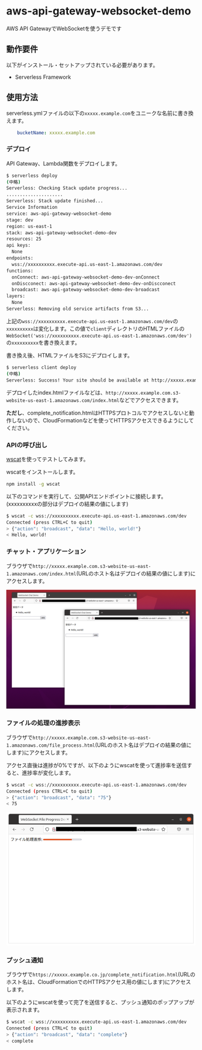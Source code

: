 # aws-api-gateway-websocket-demo

AWS API GatewayでWebSocketを使うデモです

## 動作要件

以下がインストール・セットアップされている必要があります。

* Serverless Framework

## 使用方法

serverless.ymlファイルの以下の`xxxxx.example.com`をユニークな名前に書き換えます。

```yaml
    bucketName: xxxxx.example.com
```

### デプロイ

API Gateway、Lambda関数をデプロイします。

```bash
$ serverless deploy
(中略)
Serverless: Checking Stack update progress...
.....................
Serverless: Stack update finished...
Service Information
service: aws-api-gateway-websocket-demo
stage: dev
region: us-east-1
stack: aws-api-gateway-websocket-demo-dev
resources: 25
api keys:
  None
endpoints:
  wss://xxxxxxxxxx.execute-api.us-east-1.amazonaws.com/dev
functions:
  onConnect: aws-api-gateway-websocket-demo-dev-onConnect
  onDiscconect: aws-api-gateway-websocket-demo-dev-onDiscconect
  broadcast: aws-api-gateway-websocket-demo-dev-broadcast
layers:
  None
Serverless: Removing old service artifacts from S3...
```

上記の`wss://xxxxxxxxxx.execute-api.us-east-1.amazonaws.com/dev`の`xxxxxxxxxx`は変化します。この値で`client`ディレクトリのHTMLファイルの`WebSocket('wss://xxxxxxxxxx.execute-api.us-east-1.amazonaws.com/dev')`の`xxxxxxxxxx`を書き換えます。

書き換え後、HTMLファイルをS3にデプロイします。

```bash
$ serverless client deploy
(中略)
Serverless: Success! Your site should be available at http://xxxxx.example.com.s3-website-us-east-1.amazonaws.com/
```

デプロイしたindex.htmlファイルなどは、`http://xxxxx.example.com.s3-website-us-east-1.amazonaws.com/index.html`などでアクセスできます。

**ただし**、complete_notification.htmlはHTTPSプロトコルでアクセスしないと動作しないので、CloudFormationなどを使ってHTTPSアクセスできるようにしてください。

### APIの呼び出し

[wscat](https://github.com/websockets/wscat)を使ってテストしてみます。

wscatをインストールします。

```bash
npm install -g wscat
```

以下のコマンドを実行して、公開APIエンドポイントに接続します。(xxxxxxxxxxの部分はデプロイの結果の値にします)

```bash
$ wscat -c wss://xxxxxxxxxx.execute-api.us-east-1.amazonaws.com/dev
Connected (press CTRL+C to quit)
> {"action": "broadcast", "data": "Hello, world!"}
< Hello, world!
```

### チャット・アプリケーション

ブラウザで`http://xxxxx.example.com.s3-website-us-east-1.amazonaws.com/index.html`(URLのホスト名はデプロイの結果の値にします)にアクセスします。

![ChatDemo](./ChatDemo.png)

### ファイルの処理の進捗表示

ブラウザで`http://xxxxx.example.com.s3-website-us-east-1.amazonaws.com/file_process.html`(URLのホスト名はデプロイの結果の値にします)にアクセスします。

アクセス直後は進捗が0%ですが、以下のようにwscatを使って進捗率を送信すると、進捗率が変化します。

```bash
$ wscat -c wss://xxxxxxxxxx.execute-api.us-east-1.amazonaws.com/dev
Connected (press CTRL+C to quit)
> {"action": "broadcast", "data": "75"}
< 75
```

![FileProcessDemo](./FileProcessDemo.png)

### プッシュ通知

ブラウザで`https://xxxxx.example.co.jp/complete_notification.html`(URLのホスト名は、CloudFormationでのHTTPSアクセス用の値にします)にアクセスします。


以下のようにwscatを使って完了を送信すると、プッシュ通知のポップアップが表示されます。

```bash
$ wscat -c wss://xxxxxxxxxx.execute-api.us-east-1.amazonaws.com/dev
Connected (press CTRL+C to quit)
> {"action": "broadcast", "data": "complete"}
< complete
```